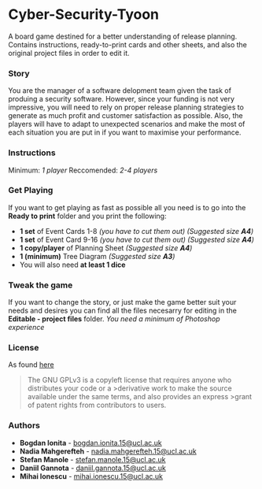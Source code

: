 # Cyber-Security-Tyoon
A board game destined for a better understanding of release planning. Contains instructions, ready-to-print cards and other sheets, and also the original project files in order to edit it.

### Story
You are the manager of a software delopment team given the task of produing a security software. However, since your funding is not very impressive, you will need to rely on proper release planning strategies to generate as much profit and customer satisfaction as possible. Also, the players will have to adapt to unexpected scenarios and make the most of each situation you are put in if you want to maximise your performance.

### Instructions
Minimum: _1 player_
Reccomended: _2-4 players_


### Get Playing

If you want to get playing as fast as possible all you need is to go into the **Ready to print** folder and you print the following:

* __1 set__ of Event Cards 1-8   _(you have to cut them out)_ _(Suggested size __A4__)_
* __1 set__ of Event Card 9-16  _(you have to cut them out)_ _(Suggested size __A4__)_
* __1 copy/player__ of Planning Sheet _(Suggested size __A4__)_
* __1 (minimum)__ Tree Diagram _(Suggested size __A3__)_
* You will also need __at least 1 dice__

### Tweak the game
If you want to change the story, or just make the game better suit your needs and desires you can find all the files necesarry for editing in the __Editable - project files__ folder.
_You need a minimum of Photoshop experience_


### License
As found [here](https://choosealicense.com/)
>The GNU GPLv3 is a copyleft license that requires anyone who distributes your code or a >derivative work to make the source available under the same terms, and also provides an express >grant of patent rights from contributors to users.

### Authors
 - __Bogdan Ionita__ - bogdan.ionita.15@ucl.ac.uk  
 - __Nadia Mahgerefteh__ - nadia.mahgerefteh.15@ucl.ac.uk
 - __Stefan Manole__ - stefan.manole.15@ucl.ac.uk
 - __Daniil Gannota__ - daniil.gannota.15@ucl.ac.uk  
 - __Mihai Ionescu__ - mihai.ionescu.15@ucl.ac.uk 

